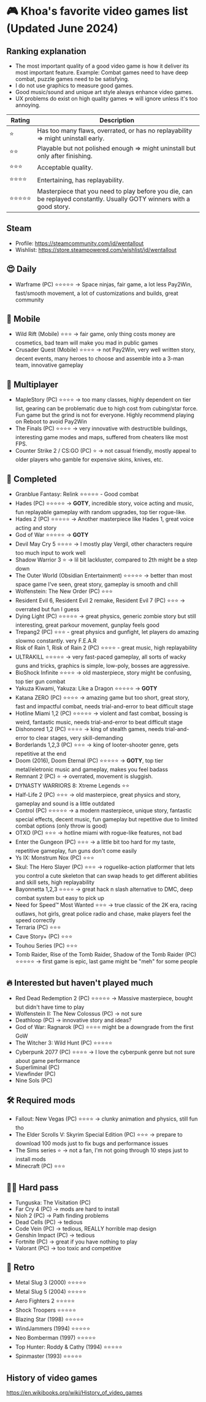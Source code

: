 # 🎮 Khoa's favorite video games list (Updated June 2024)

## Ranking explanation

- The most important quality of a good video game is how it deliver its most important feature. Example: Combat games need to have deep combat, puzzle games need to be satisfying.
- I do not use graphics to measure good games.
- Good music/sound and unique art style always enhance video games.
- UX problems do exist on high quality games => will ignore unless it's too annoying.

| Rating     | Description                                                                                     |
|------------|-------------------------------------------------------------------------------------------------|
| ⭐         | Has too many flaws, overrated, or has no replayability => might uninstall early.                  |
| ⭐⭐        | Playable but not polished enough => might uninstall but only after finishing.                     |
| ⭐⭐⭐       | Acceptable quality.                                                                              |
| ⭐⭐⭐⭐      | Entertaining, has replayability.                                                                 |
| ⭐⭐⭐⭐⭐     | Masterpiece that you need to play before you die, can be replayed constantly. Usually GOTY winners with a good story. |


## Steam

- Profile: https://steamcommunity.com/id/wentallout
- Wishlist: https://store.steampowered.com/wishlist/id/wentallout

## 😍 Daily

- Warframe (PC) ⭐⭐⭐⭐⭐ → Space ninjas, fair game, a lot less Pay2Win, fast/smooth movement, a lot of customizations and builds, great community

## 📱 Mobile

- Wild Rift (Mobile) ⭐⭐⭐ → fair game, only thing costs money are cosmetics, bad team will make you mad in public games
- Crusader Quest (Mobile) ⭐⭐⭐⭐ → not Pay2Win, very well written story, decent events, many heroes to choose and assemble into a 3-man team, innovative gameplay

## 👯 Multiplayer

- MapleStory (PC) ⭐⭐⭐⭐ → too many classes, highly dependent on tier list, gearing can be problematic due to high cost from cubing/star force. Fun game but the grind is not for everyone. Highly recommend playing on Reboot to avoid Pay2Win
- The Finals (PC) ⭐⭐⭐⭐ →  very innovative with destructible buildings, interesting game modes and maps, suffered from cheaters like most FPS.
- Counter Strike 2 / CS:GO (PC) ⭐ → not casual friendly, mostly appeal to older players who gamble for expensive skins, knives, etc.

## 🏁 Completed

- Granblue Fantasy: Relink ⭐⭐⭐⭐⭐ - Good combat
- Hades (PC) ⭐⭐⭐⭐⭐ → **GOTY**, incredible story, voice acting and music, fun replayable gameplay with random upgrades, top tier rogue-like.
- Hades 2 (PC) ⭐⭐⭐⭐⭐ → Another masterpiece like Hades 1, great voice acting and story
- God of War ⭐⭐⭐⭐⭐ → **GOTY**
- Devil May Cry 5 ⭐⭐⭐⭐ → I mostly play Vergil, other characters require too much input to work well
- Shadow Warrior 3 ⭐ → lil bit lackluster, compared to 2th might be a step down
- The Outer World (Obsidian Entertainment) ⭐⭐⭐⭐⭐ → better than most space game I've seen, great story, gameplay is smooth and chill
- Wolfenstein: The New Order (PC) ⭐⭐⭐
- Resident Evil 6, Resident Evil 2 remake, Resident Evil 7 (PC) ⭐⭐⭐ → overrated but fun I guess
- Dying Light (PC) ⭐⭐⭐⭐⭐ → great physics, generic zombie story but still interesting, great parkour movement, gunplay feels good
- Trepang2 (PC) ⭐⭐⭐ - great physics and gunfight, let players do amazing slowmo constantly. very F.E.A.R
- Risk of Rain 1, Risk of Rain 2 (PC) ⭐⭐⭐⭐ - great music, high replayability
- ULTRAKILL ⭐⭐⭐⭐⭐ → very fast-paced gameplay, all sorts of wacky guns and tricks, graphics is simple, low-poly, bosses are aggressive. 
- BioShock Infinite ⭐⭐⭐⭐ → old masterpiece, story might be confusing, top tier gun combat
- Yakuza Kiwami, Yakuza: Like a Dragon ⭐⭐⭐⭐⭐ → **GOTY**
- Katana ZERO (PC) ⭐⭐⭐⭐ → amazing game but too short, great story, fast and impactful combat, needs trial-and-error to beat difficult stage
- Hotline Miami 1,2 (PC) ⭐⭐⭐⭐⭐ → violent and fast combat, bossing is weird, fantastic music, needs trial-and-error to beat difficult stage
- Dishonored 1,2 (PC) ⭐⭐⭐⭐ → king of stealth games, needs trial-and-error to clear stages, very skill-demanding
- Borderlands 1,2,3 (PC) ⭐⭐⭐ → king of looter-shooter genre, gets repetitive at the end
- Doom (2016), Doom Eternal (PC) ⭐⭐⭐⭐⭐ → **GOTY**, top tier metal/eletronic music and gameplay, makes you feel badass
- Remnant 2 (PC) ⭐ → overrated, movement is sluggish.
- DYNASTY WARRIORS 8: Xtreme Legends ⭐⭐
- Half-Life 2 (PC) ⭐⭐⭐ → old masterpiece, great physics and story, gameplay and sound is a little outdated
- Control (PC) ⭐⭐⭐⭐⭐ → a modern masterpiece, unique story, fantastic special effects, decent music, fun gameplay but repetitive due to limited combat options (only throw is good)
- OTXO (PC) ⭐⭐⭐ → hotline miami with rogue-like features, not bad
- Enter the Gungeon (PC) ⭐⭐⭐ → a little bit too hard for my taste, repetitive gameplay, fun guns don't come easily
- Ys IX: Monstrum Nox (PC) ⭐⭐⭐
- Skul: The Hero Slayer (PC) ⭐⭐⭐ →  roguelike-action platformer that lets you control a cute skeleton that can swap heads to get different abilities and skill sets, high replayability
- Bayonnetta 1,2,3 ⭐⭐⭐⭐ → great hack n slash alternative to DMC, deep combat system but easy to pick up
- Need for Speed™ Most Wanted ⭐⭐⭐ → true classic of the 2K era, racing outlaws, hot girls, great police radio and chase, make players feel the speed correctly
- Terraria (PC) ⭐⭐⭐
- Cave Story+ (PC) ⭐⭐⭐
- Touhou Series (PC) ⭐⭐⭐
- Tomb Raider, Rise of the Tomb Raider, Shadow of the Tomb Raider (PC) ⭐⭐⭐⭐⭐ → first game is epic, last game might be "meh" for some people

## 🔥 Interested but haven't played much

- Red Dead Redemption 2 (PC) ⭐⭐⭐⭐⭐ → Massive masterpiece, bought but didn't have time to play
- Wolfenstein II: The New Colossus (PC) → not sure
- Deathloop (PC) → innovative story and ideas?
- God of War: Ragnarok (PC) ⭐⭐⭐⭐   might be a downgrade from the first GoW
- The Witcher 3: Wild Hunt (PC) ⭐⭐⭐⭐⭐
- Cyberpunk 2077 (PC) ⭐⭐⭐⭐ → I love the cyberpunk genre but not sure about game performance
- Superliminal (PC)
- Viewfinder (PC)
- Nine Sols (PC)

## 🛠️ Required mods

- Fallout: New Vegas (PC) ⭐⭐⭐⭐ → clunky animation and physics, still fun tho
- The Elder Scrolls V: Skyrim Special Edition (PC) ⭐⭐⭐ → prepare to download 100 mods just to fix bugs and performance issues
- The Sims series ⭐ → not a fan, I'm not going through 10 steps just to install mods
- Minecraft (PC) ⭐⭐⭐

## 🤦‍♂️ Hard pass

- Tunguska: The Visitation (PC)
- Far Cry 4 (PC) → mods are hard to install
- Nioh 2 (PC) → Path finding problems
- Dead Cells (PC) → tedious
- Code Vein (PC) → tedious, REALLY horrible map design
- Genshin Impact (PC) → tedious
- Fortnite (PC) → great if you have nothing to play
- Valorant (PC) → too toxic and competitive

## 🪩 Retro

- Metal Slug 3 (2000) ⭐⭐⭐⭐⭐
- Metal Slug 5 (2004) ⭐⭐⭐⭐⭐
- Aero Fighters 2 ⭐⭐⭐⭐⭐
- Shock Troopers ⭐⭐⭐⭐⭐
- Blazing Star (1998) ⭐⭐⭐⭐⭐
- WindJammers (1994) ⭐⭐⭐⭐⭐
- Neo Bomberman (1997) ⭐⭐⭐⭐⭐
- Top Hunter: Roddy & Cathy (1994) ⭐⭐⭐⭐⭐
- Spinmaster (1993) ⭐⭐⭐⭐⭐


## History of video games

https://en.wikibooks.org/wiki/History_of_video_games

